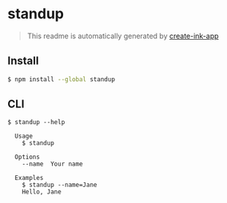 # standup

> This readme is automatically generated by [create-ink-app](https://github.com/vadimdemedes/create-ink-app)


## Install

```bash
$ npm install --global standup
```


## CLI

```
$ standup --help

  Usage
    $ standup

  Options
    --name  Your name

  Examples
    $ standup --name=Jane
    Hello, Jane
```
